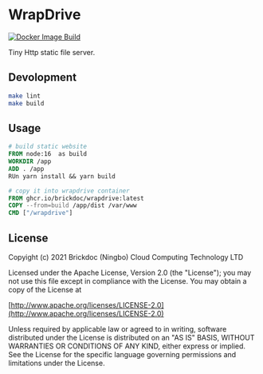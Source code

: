 # WrapDrive

[![Docker Image Build](https://github.com/brickdoc/wrapDrive/actions/workflows/build_image.yaml/badge.svg)](https://github.com/brickdoc/wrapDrive/actions/workflows/build_image.yaml)

Tiny Http static file server.

## Devolopment

```bash
make lint
make build
```

## Usage

```Dockerfile
# build static website
FROM node:16  as build
WORKDIR /app
ADD . /app
RUn yarn install && yarn build

# copy it into wrapdrive container
FROM ghcr.io/brickdoc/wrapdrive:latest
COPY --from=build /app/dist /var/www
CMD ["/wrapdrive"]
```

## License

Copyight (c) 2021 Brickdoc (Ningbo) Cloud Computing Technology LTD

Licensed under the Apache License, Version 2.0 (the "License");
you may not use this file except in compliance with the License.
You may obtain a copy of the License at

[http://www.apache.org/licenses/LICENSE-2.0](http://www.apache.org/licenses/LICENSE-2.0)

Unless required by applicable law or agreed to in writing, software
distributed under the License is distributed on an "AS IS" BASIS,
WITHOUT WARRANTIES OR CONDITIONS OF ANY KIND, either express or implied.
See the License for the specific language governing permissions and
limitations under the License.

